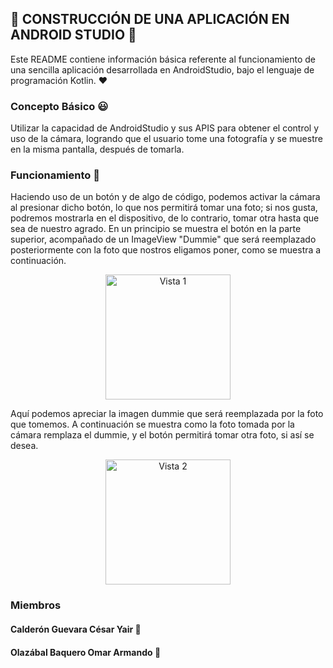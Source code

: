## :eyes: CONSTRUCCIÓN DE UNA APLICACIÓN EN ANDROID STUDIO :eyes:

Este README contiene información básica referente al funcionamiento de una sencilla aplicación desarrollada en AndroidStudio,
bajo el lenguaje de programación Kotlin. :heart:

### Concepto Básico :smiley:

Utilizar la capacidad de AndroidStudio y sus APIS para obtener el control y uso de la cámara, logrando que el usuario tome una
fotografía y se muestre en la misma pantalla, después de tomarla.

### Funcionamiento :new_moon_with_face:

Haciendo uso de un botón y de algo de código, podemos activar la cámara al presionar dicho botón, lo que nos permitirá tomar una
foto; si nos gusta, podremos mostrarla en el dispositivo, de lo contrario, tomar otra hasta que sea de nuestro agrado.
En un principio se muestra el botón en la parte superior, acompañado de un ImageView "Dummie" que será reemplazado posteriormente
con la foto que nostros eligamos poner, como se muestra a continuación.

<p align="center">

<img src="/images/Vista1.jpg" alt="Vista 1" width="200"/>
</p>

Aquí podemos apreciar la imagen dummie que será reemplazada por la foto que tomemos. A continuación se muestra como la foto tomada
por la cámara remplaza el dummie, y el botón permitirá tomar otra foto, si así se desea.

<p align="center">
  <img src="/images/Vista2.jpg" alt="Vista 2" width="200"/>

### Miembros
#### Calderón Guevara César Yair 🚷
#### Olazábal Baquero Omar Armando 💫
